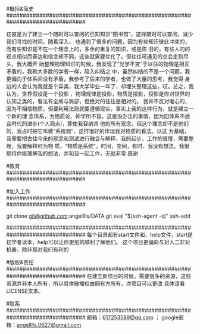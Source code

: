 #概括&简史
################################################################################

初衷是为了建立一个随时可以查阅的已知知识“图书馆”，这样随时可以查阅，减少我们寻找的时间。随着深入，
也遇到了很多的问题，因为有些知识彼此冲突的，而有些知识是不在一个理念上的，多余的重复的知识，或是陈
旧的，有些人的的观点相似而表达和信念却不同，这些就需要优化了。但往往可遇见的总会走到尽头，我大概开
始整理物理知识的时候，我发现了“光学不变”于以往的物理是相互矛盾的，我和大多数的学者一样，陷入纠结之
中，虽然纠结的不是一个问题，我更偏向于体系间没有矛盾，我参考了后来的学者，也做了大量的思考，我觉得
身边的人会认为我就是个异类，我大学毕业一年了，却埋头整理这些，哎。总之，我认为，世界假设是一个投影
，物理规律是投影，物质是投影，投影是你对世界的认知之类的，看法有全局与局部，但绝对的往往是相对的。
我并不反对唯心的，因为不相信物质，但要利用法则就要遵循现实，事实上我的这样行为，就是建立一个新的理
念体系，为物质论、神学所不容，这是没办法的事情，因为旧体系不适合时代的进步(个人观点)，即使我容纳其
他的所有观念，但这个理念却不是他们的，我占时把它叫做“系统观”，这样很好的体现我对物质的看法。以这
为基础，我需要把古往今来的观念和测试进行融合与解释，我的起步，工作的很慢，需要整理，我要解释何为物
质，“物质是系统”，时间，空间，有时，我没有想法。我很期待你能理解我的想法，并和我一起工作，无就非常
感谢


#教育
################################################################################






#加入工作
################################################################################

git clone git@github.com:angelllls/DATA.git
eval "$(ssh-agent -s)"
ssh-add


################################################################################
每个目录都有start文件和、help文件，start是初学者读本，help可以让你更加的顺利了解他们。
这个项目更偏向与对人二非对机器，除非那对我们有利的











#版权&责任
################################################################################
在建立新项目的时候，需要很多的资源，这些资源并非本人所有，所以具体散播权由拥有方所有。次项目可以更改
具体请看LICENSE文本。

#联系
################################################################################
邮箱：617253589@qq.com ；
google邮箱：angelllls.0627@gmail.com


